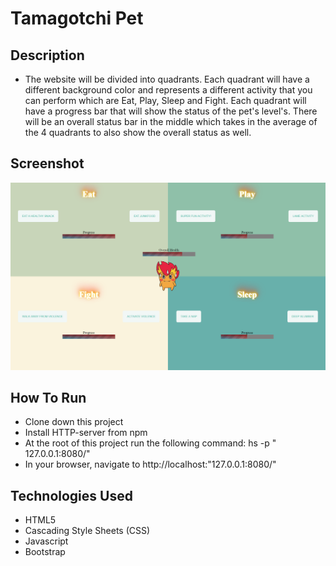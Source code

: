 # Tamagotchi Pet

## Description

* The website will be divided into quadrants. Each quadrant will have a different background color and represents a different activity that you can perform which are Eat, Play, Sleep and Fight. Each quadrant will have a progress bar that will show the status of the pet's level's. There will be an overall status bar in the middle which takes in the average of the 4 quadrants to also show the overall status as well.

## Screenshot

![Tamagotchi Screenshot](https://raw.githubusercontent.com/phillipsja97/Tamagotchi/master/src/Screenshot.PNG)

## How To Run

* Clone down this project
* Install HTTP-server from npm
* At the root of this project run the following command: hs -p " 127.0.0.1:8080/"
* In your browser, navigate to http://localhost:"127.0.0.1:8080/"

## Technologies Used
* HTML5
* Cascading Style Sheets (CSS)
* Javascript
* Bootstrap